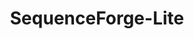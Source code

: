 ---
title: "SequenceForge-Lite"
excerpt: "<b>About:</b> Lightweight tool designed to work with biological sequence data, providing various functionalities for filtering FASTQ files and manipulating FASTA files<br/><b>Status:</b> Pre-release. In seek of ideas how to make it perfect<br/><img src='/images/SeqForgeLite/SFL_logo_light.png' width='500px'>"
collection: tools
external_url: https://github.com/iliapopov17/SequenceForge-Lite
---